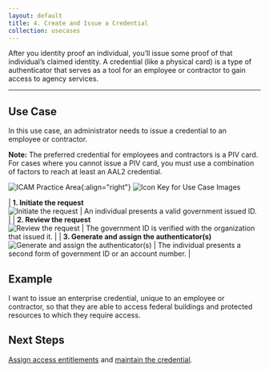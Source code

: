 ```yaml
---
layout: default
title: 4. Create and Issue a Credential
collection: usecases
---
```


After you identity proof an individual, you’ll issue some proof of that individual’s claimed identity. A credential (like a physical card) is a type of authenticator that serves as a tool for an employee or contractor to gain access to agency services.

---

## Use Case

In this use case, an administrator needs to issue a credential to an employee or contractor.

**Note:** The preferred credential for employees and contractors is a PIV card. For cases where you cannot issue a PIV card, you must use a combination of factors to reach at least an AAL2 credential.

![ICAM Practice Area]({{site.baseurl}}/img/usecases/Credential-Issuance.png){:align="right"}
![Icon Key for Use Case Images]({{site.baseurl}}/img/usecases/4-IconKey.png)

| **1. Initiate the request**<br/>![Initiate the request]({{site.baseurl}}/img/usecases/4-1.png)  | An individual presents a valid government issued ID.  |
| **2. Review the request**<br/>![Review the request]({{site.baseurl}}/img/usecases/4-2.png)  | The government ID is verified with the organization that issued it.  |
| **3. Generate and assign the authenticator(s)**<br/>![Generate and assign the authenticator(s)]({{site.baseurl}}/img/usecases/4-3.png)  | The individual presents a second form of government ID or an account number.  |

## Example

I want to issue an enterprise credential, unique to an employee or contractor, so that they are able to access federal buildings and protected resources to which they require access.

## Next Steps

[Assign access entitlements](../3_manageentitlements) and [maintain the credential](../6_managecredentiallifecycle).
